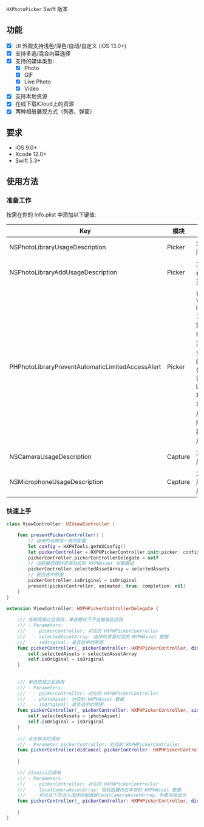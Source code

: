 
`HXPhotoPicker` Swift 版本

## <a id="功能"></a> 功能

- [x] UI 外观支持浅色/深色/自动/自定义 (iOS 13.0+)
- [x] 支持多选/混合内容选择
- [x] 支持的媒体类型:
    - [x] Photo
    - [x] GIF
    - [x] Live Photo
    - [x] Video
- [x] 支持本地资源
- [x] 在线下载iCloud上的资源
- [x] 两种相册展现方式（列表、弹窗）

## <a id="要求"></a> 要求

- iOS 9.0+
- Xcode 12.0+
- Swift 5.3+

## 使用方法

### 准备工作

按需在你的 Info.plist 中添加以下键值:

| Key | 模块 | 备注 |
| ----- | ----  | ---- |
| NSPhotoLibraryUsageDescription | Picker | 允许访问相册 |
| NSPhotoLibraryAddUsageDescription | Picker | 允许保存图片至相册 |
| PHPhotoLibraryPreventAutomaticLimitedAccessAlert | Picker | 设置为 `YES` iOS 14+ 以禁用自动弹出添加更多照片的弹框(Picker 已适配 Limited 功能，可由用户主动触发，提升用户体验)|
| NSCameraUsageDescription | Capture | 允许使用相机 |
| NSMicrophoneUsageDescription | Capture | 允许使用麦克风 |

### 快速上手
```swift
class ViewController: UIViewController {

    func presentPickerController() {
        // 自带的与微信一致的配置
        let config = HXPHTools.getWXConfig()
        let pickerController = HXPHPickerController.init(picker: config)
        pickerController.pickerControllerDelegate = self
        // 当前被选择的资源对应的 HXPHAsset 对象数组
        pickerController.selectedAssetArray = selectedAssets 
        // 是否选中原图
        pickerController.isOriginal = isOriginal
        present(pickerController, animated: true, completion: nil)
    }
}

extension ViewController: HXPHPickerControllerDelegate {
    
    /// 选择完成之后调用，单选模式下不会触发此回调
    /// - Parameters:
    ///   - pickerController: 对应的 HXPHPickerController
    ///   - selectedAssetArray: 选择的资源对应的 HXPHAsset 数据
    ///   - isOriginal: 是否选中的原图
    func pickerController(_ pickerController: HXPHPickerController, didFinishWith selectedAssetArray: [HXPHAsset], _ isOriginal: Bool) {
        self.selectedAssets = selectedAssetArray
        self.isOriginal = isOriginal
    }
    
    
    /// 单选完成之后调用
    /// - Parameters:
    ///   - pickerController: 对应的 HXPHPickerController
    ///   - photoAsset: 对应的 HXPHAsset 数据
    ///   - isOriginal: 是否选中的原图
    func pickerController(_ pickerController: HXPHPickerController, singleFinishWith photoAsset:HXPHAsset, _ isOriginal: Bool) {
        self.selectedAssets = [photoAsset]
        self.isOriginal = isOriginal
    }
    
    /// 点击取消时调用
    /// - Parameter pickerController: 对应的 HXPHPickerController
    func pickerController(didCancel pickerController: HXPHPickerController) {
        
    }
    
    /// dismiss后调用
    /// - Parameters:
    ///   - pickerController: 对应的 HXPHPickerController
    ///   - localCameraAssetArray: 相机拍摄存在本地的 HXPHAsset 数据
    ///     可以在下次进入选择时赋值给localCameraAssetArray，列表则会显示
    func pickerController(_ pickerController: HXPHPickerController, didDismissWith localCameraAssetArray: [HXPHAsset]) {
        
    }
}
```
